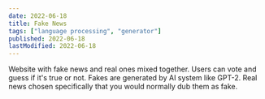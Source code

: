 ```yaml
---
date: 2022-06-18
title: Fake News
tags: ["language processing", "generator"]
published: 2022-06-18
lastModified: 2022-06-18
---
```


Website with fake news and real ones mixed together. Users can vote and guess if it's true or not. Fakes are generated by AI system like GPT-2. Real news chosen specifically that you would normally dub them as fake.
